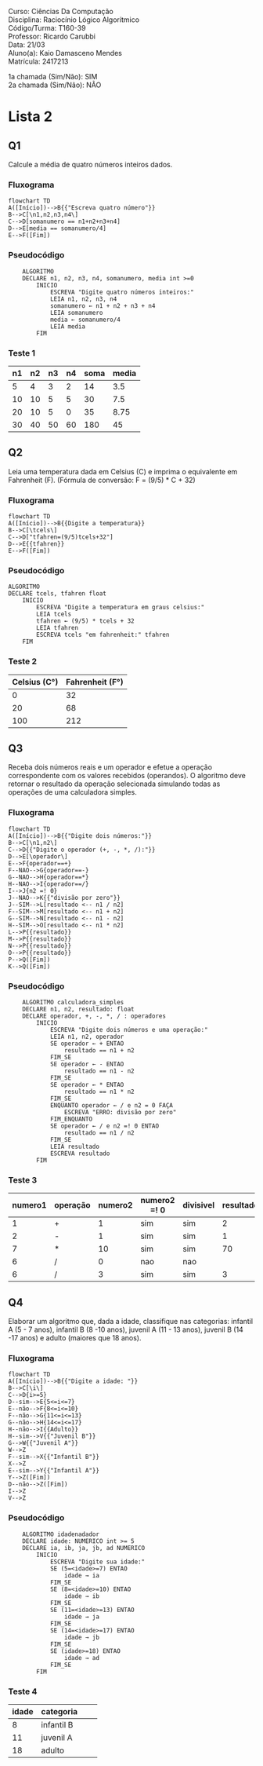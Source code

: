<p> 
	Curso: Ciências Da Computação <br>
	Disciplina: Raciocínio Lógico Algorítmico <br>
	Código/Turma: T160-39 <br>
	Professor: Ricardo Carubbi <br>
	Data: 21/03 <br>
	Aluno(a): Kaio Damasceno Mendes <br>
	Matrícula: 2417213 <br>

1a chamada (Sim/Não): SIM <br>
2a chamada (Sim/Não): NÃO
</p>




# Lista 2
## Q1
Calcule a média de quatro números inteiros dados.
### Fluxograma
```mermaid
flowchart TD
A([Início])-->B{{"Escreva quatro número"}}
B-->C[\n1,n2,n3,n4\]
C-->D[somanumero == n1+n2+n3+n4]
D-->E[media == somanumero/4]
E-->F([Fim])
```

### Pseudocódigo
```
	ALGORITMO
	DECLARE n1, n2, n3, n4, somanumero, media int >=0
		INICIO
			ESCREVA "Digite quatro números inteiros:"
			LEIA n1, n2, n3, n4
			somanumero ← n1 + n2 + n3 + n4
			LEIA somanumero
			media ← somanumero/4
			LEIA media
		FIM
```
			
### Teste 1
| n1 | n2 | n3 | n4 | soma | media |
|----|----|----|----|------|-------|
| 5  | 4  | 3  | 2  | 14   | 3.5   |
| 10 | 10 | 5  | 5  | 30   | 7.5   |
| 20 | 10 | 5  | 0  | 35   | 8.75  |
| 30 | 40 | 50 | 60 | 180  | 45    |

## Q2
Leia uma temperatura dada em Celsius (C) e imprima o equivalente em Fahrenheit (F). (Fórmula de conversão: F = (9/5) * C + 32)
### Fluxograma
```mermaid
flowchart TD
A([Início])-->B{{Digite a temperatura}}
B-->C[\tcels\]
C-->D["tfahren=(9/5)tcels+32"]
D-->E{{tfahren}}
E-->F([Fim])
```
### Pseudocódigo
	ALGORITMO
	DECLARE tcels, tfahren float
		INICIO
			ESCREVA "Digite a temperatura em graus celsius:"
			LEIA tcels
			tfahren ← (9/5) * tcels + 32
			LEIA tfahren
			ESCREVA tcels "em fahrenheit:" tfahren
		FIM
### Teste 2
|Celsius (C°)|Fahrenheit (F°)|
|-|-|
|0|32|
|20|68|
|100|212|

## Q3
Receba dois números reais e um operador e efetue a operação correspondente com os valores recebidos (operandos). O algoritmo deve retornar o resultado da operação selecionada simulando todas as operações de uma calculadora simples.
### Fluxograma
```mermaid
flowchart TD
A([Início])-->B{{"Digite dois números:"}}
B-->C[\n1,n2\]
C-->D{{"Digite o operador (+, -, *, /):"}}
D-->E[\operador\]
E-->F{operador==+}
F--NAO-->G{operador==-}
G--NAO-->H{operador==*}
H--NAO-->I{operador==/}
I-->J{n2 =! 0}
J--NAO-->K{{"divisão por zero"}}
J--SIM-->L[resultado <-- n1 / n2]
F--SIM-->M[resultado <-- n1 + n2]
G--SIM-->N[resultado <-- n1 - n2]
H--SIM-->O[resultado <-- n1 * n2]
L-->P{{resultado}}
M-->P{{resultado}}
N-->P{{resultado}}
O-->P{{resultado}}
P-->Q([Fim])
K-->Q([Fim])
```
### Pseudocódigo
```
	ALGORITMO calculadora_simples
	DECLARE n1, n2, resultado: float
	DECLARE operador, +, -, *, / : operadores
		INICIO
			ESCREVA "Digite dois números e uma operação:"
			LEIA n1, n2, operador
			SE operador ← + ENTAO
				resultado == n1 + n2
			FIM_SE
			SE operador ← - ENTAO
				resultado == n1 - n2
			FIM_SE
			SE operador ← * ENTAO
				resultado == n1 * n2
			FIM_SE
			ENQUANTO operador ← / e n2 = 0 FAÇA
				ESCREVA "ERRO: divisão por zero"
			FIM_ENQUANTO
			SE operador ← / e n2 =! 0 ENTAO
				resultado == n1 / n2
			FIM_SE
			LEIA resultado
			ESCREVA resultado
		FIM
```
### Teste 3
| numero1 | operação | numero2 | numero2 =! 0 | divisivel | resultado |
|---------|----------|---------|--------------|-----------|-----------|
| 1       | +        | 1       | sim          | sim       | 2         |
| 2       | -        | 1       | sim          | sim       | 1         |
| 7       | *        | 10      | sim          | sim       | 70        |
| 6       | /        | 0       | nao          | nao       |           |
| 6       | /        | 3       | sim          | sim       | 3         |

## Q4
Elaborar um algoritmo que, dada a idade, classifique nas categorias: 
infantil A (5 - 7 anos), 
infantil B (8 -10 anos), 
juvenil A (11 - 13 anos),
juvenil B (14 -17 anos) e 
adulto (maiores que 18 anos).
### Fluxograma
```mermaid
flowchart TD
A([Início])-->B{{"Digite a idade: "}}
B-->C[\i\]
C-->D{i>=5}
D--sim-->E{5<=i<=7}
E--não-->F{8<=i<=10}
F--não-->G{11<=i<=13}
G--não-->H{14<=i<=17}
H--não-->I{{Adulto}}
H--sim-->V{{"Juvenil B"}}
G-->W{{"Juvenil A"}}
W-->Z
F--sim-->X{{"Infantil B"}}
X-->Z
E--sim-->Y{{"Infantil A"}}
Y-->Z([Fim])
D--não-->Z([Fim])
I-->Z
V-->Z
```
### Pseudocódigo
```
	ALGORITMO idadenadador
	DECLARE idade: NUMERICO int >= 5
	DECLARE ia, ib, ja, jb, ad NUMERICO
		INICIO
			ESCREVA "Digite sua idade:"
			SE (5=<idade>=7) ENTAO
				idade → ia
			FIM_SE 
			SE (8=<idade>=10) ENTAO
				idade → ib
			FIM_SE 
			SE (11=<idade>=13) ENTAO
				idade → ja
			FIM_SE 
			SE (14=<idade>=17) ENTAO
				idade → jb
			FIM_SE 
			SE (idade>=18) ENTAO
				idade → ad
			FIM_SE
		FIM 
```
### Teste 4
| idade | categoria  |   |   |
|-------|------------|---|---|
| 8     | infantil B |   |   |
| 11    | juvenil A  |   |   |
| 18    | adulto     |   |   |

